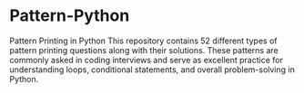 # Pattern-Python
Pattern Printing in Python This repository contains 52 different types of pattern printing questions along with their solutions. These patterns are commonly asked in coding interviews and serve as excellent practice for understanding loops, conditional statements, and overall problem-solving in Python.
